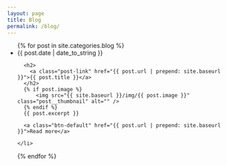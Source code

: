 ```yaml
---
layout: page
title: Blog
permalink: /blog/
---
```


<ul class="post-list">
  {% for post in site.categories.blog %}
    <li>
      <span class="post-meta">{{ post.date | date_to_string }}</span>

      <h2>
        <a class="post-link" href="{{ post.url | prepend: site.baseurl }}">{{ post.title }}</a>
      </h2>
      {% if post.image %}
          <img src="{{ site.baseurl }}/img/{{ post.image }}" class="post__thumbnail" alt="" />
      {% endif %}
      {{ post.excerpt }}

      <a class="btn-default" href="{{ post.url | prepend: site.baseurl }}">Read more</a>

    </li>
  {% endfor %}
</ul>
